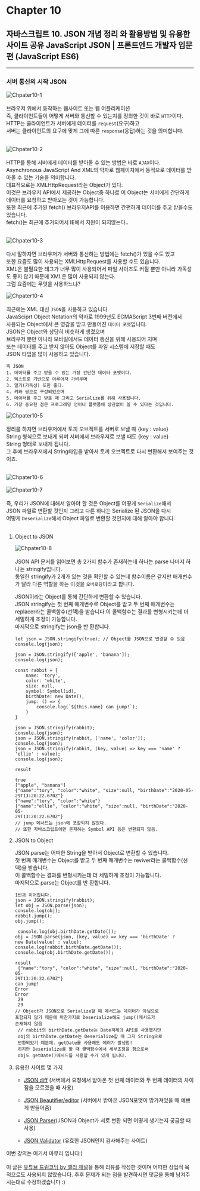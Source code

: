 # Chapter 10

## 자바스크립트 10. JSON 개념 정리 와 활용방법 및 유용한 사이트 공유 JavaScript JSON | 프론트엔드 개발자 입문편 (JavaScript ES6)

---

### 서버 통신의 시작 JSON

![Chpater10-1](./Chapter10-1.png)<br><br>
브라우저 위에서 동작하는 웹사이트 또는 웹 어플리케이션<br>
즉, 클라이언트들이 어떻게 서버와 통신할 수 있는지를 정의한 것이 바로 `HTTP`이다.<br>
HTTP는 클라이언트가 서버에게 데이터를 `request`(요구)하고<br>
서버는 클라이언트의 요구에 맞게 그에 따른 `response`(응답)하는 것을 의미합니다.<br><br>

![Chpater10-2](./Chapter10-2.png)<br><br>
HTTP를 통해 서버에게 데이터를 받아올 수 있는 방법은 바로 `AJAX`이다.<br>
Asynchronous JavaScript And XML의 약자로 웹페이지에서 동적으로 데이터를 받아올 수 있는 기술을 의미합니다.<br>
대표적으로는 XMLHttpRequest라는 Object가 있다.<br>
이것은 브라우저 API에서 제공하는 Object중 하나로 이 Object는 서버에게 간단하게 데이터를 요청하고 받아오는 것이 가능합니다.<br>
또한 최근에 추가된 fetch() 브라우저API를 이용하면 간편하게 데이터를 주고 받을수도 있습니다.<br>
fetch()는 최근에 추가되어서 IE에서 지원이 되지않는다..<br><br>

![Chpater10-3](./Chapter10-3.png)<br><br>
다시 말하자면 브라우저가 서버와 통신하는 방법에는 fetch()가 있을 수도 있고<br>
또한 요즘도 많이 사용되는 XMLHttpRequest를 사용할 수도 있습니다.<br>
XML은 불필요한 태그가 너무 많이 사용되어서 파일 사이즈도 커질 뿐만 아니라 가독성도 좋지 않기 때문에 XML은 많이 사용되지 않는다.<br>
그럼 요즘에는 무엇을 사용하느냐?<br>

![Chpater10-4](./Chapter10-4.png)<br><br>
최근에는 XML 대신 `JSON`을 사용하고 있습니다.<br>
JavaSciprt Object Notation의 약자로 1999년도 ECMAScript 3번째 버전에서<br>
사용되는 Object에서 큰 영감을 받고 만들어진 `데이터 포맷`입니다.<br>
JSON은 Object와 상당히 비슷하게 생겼으며<br>
브라우저 뿐만 아니라 모바일에서도 데이터 통신을 위해 사용되어 지며<br>
또는 데이터를 주고 받지 않아도 Object를 파일 시스템에 저장할 때도<br>
JSON 타입을 많이 사용하고 있습니다.<br>

```
즉 JSON
1. 데이터를 주고 받을 수 있는 가장 간단한 데이터 포맷이다.
2. 텍스트로 기반으로 이루어져 가벼우며
3. 일기(가독성) 또한 좋다.
4. 키와 쌍으로 구성되었으며
5. 데이터를 주고 받을 때 그리고 Serialize를 위해 사용됩니다.
6. 가장 중요한 점은 프로그래밍 언어나 플랫폼에 상관없이 쓸 수 있다는 것입니다.
```

![Chpater10-5](./Chapter10-5.png)<br><br>
정리를 하자면 브라우저에서 토끼 오브젝트를 서버로 보낼 때 {key : value}<br>
String 형식으로 보내게 되며 서버에서 브라우저로 보낼 때도 {key : value}<br>
String 형태로 보내게 됩니다.<br>
그 후에 브라우저에서 String타입을 받아서 토끼 오브젝트로 다시 변환해서 보여주는 것이죠.<br><br>

![Chpater10-6](./Chapter10-6.png)<br><br>
![Chpater10-7](./Chapter10-7.png)<br><br>
즉, 우리가 JSON에 대해서 알아야 할 것은 Object를 어떻게 `Serialize`해서<br>
JSON 파일로 변환할 것인지 그리고 다른 하나는 Serialize 된 JSON을 다시<br>
어떻게 `Deserialize`해서 Object 파일로 변환할 것인지에 대해 알아야 합니다.<br><br>

1. Object to JSON

   ![Chpater10-8](./Chapter10-8.png)<br><br>
   JSON API 문서를 읽어보면 총 2가지 함수가 존재하는데 하나는 parse 나머지 하나는 stringify입니다.<br>
   동일한 stringify가 2개가 있는 것을 확인할 수 있는데 함수이름은 같지만 매개변수가 달라 다른 역할을 하는 이것을 `오버로딩`이라고 합니다.<br>

   JSON이라는 Object를 통해 간단하게 변환할 수 있습니다.<br>
   JSON.stringify는 첫 번째 매개변수로 Object를 받고 두 번째 매개변수는
   replacer라는 콜백함수(선택)을 받습니다.이 콜백함수는 결과를 변형시키는데
   더 세밀하게 조정이 가능합니다.<br>마지막으로 stringify는 json을 반
   환합니다.<br>

   ```
   let json = JSON.stringify(true); // Object를 JSON으로 변경할 수 있음
   console.log(json);

   json = JSON.stringify(['apple', 'banana']);
   console.log(json);

   const rabbit = {
       name: 'tory',
       color: 'white',
       size: null,
       symbol: Symbol(id),
       birthDate: new Date(),
       jump: () => {
           console.log(`${this.name} can jump!`);
       }
   }

   json = JSON.stringify(rabbit);
   console.log(json);
   json = JSON.stringify(rabbit, ['name', 'color']);
   console.log(json);
   json = JSON.stringify(rabbit, (key, value) => key === 'name' ? 'ellie' : value);
   console.log(json);

   result

   true
   ["apple", "banana"]
   {"name":"tory", "color":"white", "size":null, "birthDate":"2020-05-
   29T13:20:22.670Z"}
   {"name":"tory", "color":"white"}
   {"name":"ellie", "color":"white", "size":null, "birthDate":"2020-05-
   29T13:20:22.670Z"}
   // jump 메서드는 json에 포함되지 않았다.
   // 또한 자바스크립트에만 존재하는 Symbol API 등은 변환되지 않음.
   ```

2. JSON to Object

   JSON.parse는 어떠한 String을 받아서 Object로 변환할 수 있습니다.<br>
   첫 번째 매개변수는 Object를 받고 두 번째 매개변수는 reviver라는
   콜백함수(선택)을 받습니다.<br>이 콜백함수는 결과를 변형시키는데
   더 세밀하게 조정이 가능합니다.<br>마지막으로 parse는 Object를 반
   환합니다.<br>

   ```
   1번과 이어집니다.
   json = JSON.stringify(rabbit);
   let obj = JSON.parse(json);
   console.log(obj);
   rabbit.jump();
   obj.jump();

    console.log(obj.birthDate.getDate());
   obj = JSON.parse(json, (key, value) => key === 'birthDate' ?
   new Date(value) : value);
   console.log(rabbit.birthDate.getDate());
   console.log(obj.birthDate.getDate());

   result
    {"name":"tory", "color":"white", "size":null, "birthDate":"2020-05-
   29T13:20:22.670Z"}
   can jump!
   Error
   Error
    29
    29
   // Object가 JSON으로 Serialize할 때 메서드는 데이터가 아님으로
   포함되지 않기 때문에 마찬가지로 Deserialize해도 jump()메서드가
   존재하지 않음
    // rabbit의 birthDate.getDate는 Date객체의 API를 사용했지만
    obj의 birthDate.getDate는 Deserialize할 때 그저 String으로
    변환되었기 때문에. getDate를 사용해도 에러가 발생함!
    하지만 Deserialize를 할 때 콜백함수에서 세부조정을 함으로써
    obj도 getDate()메서드를 사용할 수가 있게 됩니다.
   ```

3. 유용한 사이트 몇 가지

   - [JSON diff](http://www.jsondiff.com/)
     (서버에서 요청해서 받아온 첫 번째 데이터와 두 번째 데이터의 차이점을
     모르겠을 때 사용)

   - [JSON Beautifier/editor](https://jsonbeautifier.org/)
     (서버에서 받아온 JSON포맷이 망가져있을 때 예쁘게 만들어줌)

   - [JSON Parser](https://jsonparser.org/)(JSON과 Object가 서로 변환
     되면 어떻게 생기는지 궁금할 때 사용)

   - [JSON Validator](https://tools.learningcontainer.com/json-validator/)
     (유효한 JSON인지 검사해주는 사이트)

이번 강의는 여기서 마무리 입니다:)<br><br>
이 글은 [유튜브 드림코딩 by 엘리 채널](https://www.youtube.com/watch?v=FN_D4Ihs3LE&list=PLv2d7VI9OotTVOL4QmPfvJWPJvkmv6h-2&index=10)을 통해 리뷰를 작성한 것이며 어떠한 상업적 목적으로도 사용되지 않았습니다. 추후 문제가 되는 점을 발견하시면 댓글을 통해 남겨주시는대로 수정하겠습니다 :)
